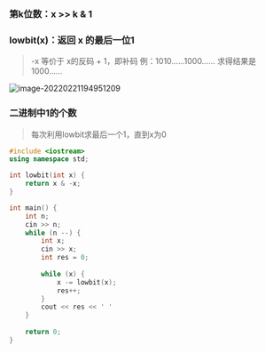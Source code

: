 ### 第k位数：x >> k & 1

### lowbit(x)：返回 x 的最后一位1

> -x 等价于  x的反码 + 1，即补码      例：1010……1000……  求得结果是 1000……

![image-20220221194951209](C:\Users\烧鸡公\AppData\Roaming\Typora\typora-user-images\image-20220221194951209.png)

### 二进制中1的个数

> 每次利用lowbit求最后一个1，直到x为0

```c++
#include <iostream>
using namespace std;

int lowbit(int x) {
    return x & -x;
}

int main() {
    int n;
    cin >> n;
    while (n --) {
        int x;
        cin >> x;
        int res = 0;
        
        while (x) {
            x -= lowbit(x);
            res++;
        }
        cout << res << ' '
    }
    
    return 0;
}
```



